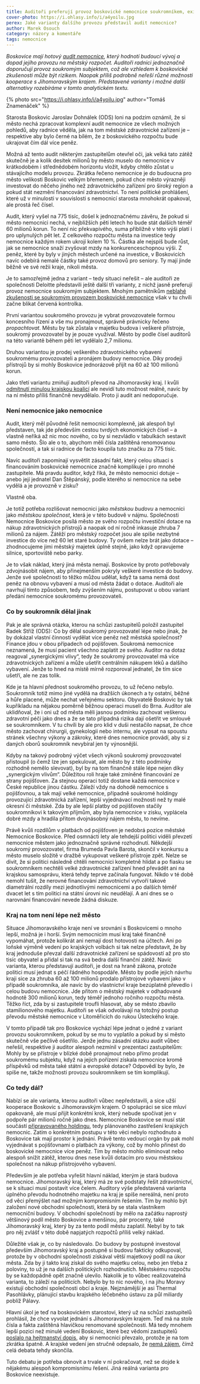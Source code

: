 ```yaml
---
title: Auditoři preferují provoz boskovické nemocnice soukromníkem, existuje však několik velkých „ale“
cover-photo: https://i.ohlasy.info/i/a4yoilu.jpg
perex: Jaké varianty dalšího provozu představil audit nemocnice?
author: Marek Osouch
category: názory a komentáře
tags: nemocnice
---
```


*Boskovice mají hotový [audit nemocnice](https://data.ohlasy.info/2021/nemocnice-audit.pdf), který hodnotí budoucí vývoj a dopad jejího provozu na městský rozpočet. Auditoři radnici jednoznačně doporučují provoz soukromým subjektem, což ale vzhledem k boskovické zkušenosti může být rizikem. Naopak příliš podrobně neřeší různé možnosti kooperace s Jihomoravským krajem. Představené varianty i možné další alternativy rozebíráme v tomto analytickém textu.*

{% photo src="https://i.ohlasy.info/i/a4yoilu.jpg" author="Tomáš Znamenáček" %}

Starosta Boskovic Jaroslav Dohnálek (ODS) loni na podzim oznámil, že si město nechá zpracovat komplexní audit nemocnice ze všech možných pohledů, aby radnice věděla, jak na tom městské zdravotnické zařízení je – respektive aby bylo černé na bílém, že z boskovického rozpočtu bude ukrajovat čím dál více peněz.

Možná až tento audit některým zastupitelům otevřel oči, jak velká tato zátěž skutečně je a kolik desítek milionů by město muselo do nemocnice v krátkodobém i střednědobém horizontu vložit, kdyby chtělo zůstat u stávajícího modelu provozu. Zkrátka řečeno nemocnice je do budoucna pro město velikosti Boskovic velkým břemenem, pokud chce město výrazněji investovat do něčeho jiného než zdravotnického zařízení pro široký region a pokud stát nezmění financování zdravotnictví. To není politické prohlášení, které už v minulosti v souvislosti s nemocnicí starosta mnohokrát opakoval, ale prostá řeč čísel.

Audit, který vyšel na 775 tisíc, došel k jednoznačnému závěru, že pokud si město nemocnici nechá, v nejbližších pěti letech ho bude stát dalších téměř 60 milionů korun. To není nic překvapivého, suma přibližně v této výši platí i pro uplynulých pět let. Z celkového rozpočtu města na investice tedy nemocnice každým rokem ukrojí kolem 10 %. Částka ale nejspíš bude růst, jak se nemocnice snaží zvyšovat mzdy na konkurenceschopnou výši. Z peněz, které by byly v jiných městech určené na investice, v Boskovicích navíc odebírá nemalé částky také provoz domovů pro seniory. Ty mají jinde běžně ve své režii kraje, nikoli města.

Je to samozřejmě jedna z variant – tedy situaci neřešit – ale auditoři ze společnosti Deloitte představili ještě další tři varianty, z nichž jasně preferují provoz nemocnice soukromým subjektem. Mnohým pamětníkům [neblahé zkušenosti se soukromým provozem boskovické nemocnice](https://ohlasy.info/clanky/2018/05/vznik-nemocnice.html) však v tu chvíli začne blikat červená kontrolka.

První variantou soukromého provozu je vybrat provozovatele formou koncesního řízení a vše mu pronajmout, správně právnicky řečeno *propachtovat*. Městu by tak zůstala v majetku budova i veškeré přístroje, soukromý provozovatel by je pouze využíval. Město by podle čísel auditorů na této variantě během pěti let vydělalo 2,7 milionu.

Druhou variantou je prodej veškerého zdravotnického vybavení soukromému provozovateli a pronájem budovy nemocnice. Díky prodeji přístrojů by si mohly Boskovice jednorázově přijít na 60 až 100 milionů korun.

Jako třetí variantu zmiňují auditoři převod na Jihomoravský kraj. I kvůli [odmítnutí minulou krajskou koalicí](https://ohlasy.info/clanky/2017/10/nemocnice-zustane.html) ale nevidí tuto možnost reálně, navíc by na ní město příliš finančně nevydělalo. Proto ji audit ani nedoporučuje.

### Není nemocnice jako nemocnice

Audit, který měl původně řešit nemocnici komplexně, jak alespoň byl představen, tak jde především cestou tvrdých ekonomických čísel – a vlastně neříká až nic moc nového, co by si nezvládlo v tabulkách sestavit samo město. Šlo ale o to, abychom měli čísla zaštítěná renomovanou společností, a tak si radnice de facto koupila tuto značku za 775 tisíc.

Navíc auditoři zapomínají vysvětlit zásadní fakt, který celou situaci s financováním boskovické nemocnice značně komplikuje i pro mnohé zastupitele. Má pravdu auditor, když říká, že město nemocnici dotuje – anebo její jednatel Dan Štěpánský, podle kterého si nemocnice na sebe vydělá a je provozně v zisku?

Vlastně oba.

Je totiž potřeba rozlišovat nemocnici jako *městskou budovu* a nemocnici jako *městskou společnost*, která je v této budově v nájmu. Společnosti Nemocnice Boskovice posílá město ze svého rozpočtu investiční dotace na nákup zdravotnických přístrojů a naopak od ní ročně inkasuje zhruba 7 milionů za nájem. Zátěží pro městský rozpočet jsou ale spíše nezbytné investice do více než 60 let staré budovy. Ty ovšem nelze brát jako dotace – zhodnocujeme jimi městský majetek úplně stejně, jako když opravujeme silnice, sportoviště nebo parky.

Je to však náklad, který jiná města nemají. Boskovice by proto potřebovaly zdvojnásobit nájem, aby přinejmenším pokryly veškeré investice do budovy. Jenže své společnosti to těžko můžou udělat, když ta sama nemá dost peněz na obnovu vybavení a musí od města žádat o dotace. Auditoři ale navrhují tímto způsobem, tedy zvýšením nájmu, postupovat u obou variant předání nemocnice soukromému provozovateli.

### Co by soukromník dělal jinak

Pak je ale správná otázka, kterou na schůzi zastupitelů položil zastupitel Radek Stříž (ODS): Co by dělal soukromý provozovatel lépe nebo jinak, že by dokázal vlastní činností vydělat více peněz než městská společnost? Finance jdou v obou případech od pojišťoven. Soukromá nemocnice neznamená, že musí pacient všechno zaplatit ze svého. Auditor na dotaz reagoval „synergickými vlivy“, tedy že soukromý provozovatel má více zdravotnických zařízení a může ušetřit centrálním nákupem léků a dalšího vybavení. Jenže to hned na místě mírně rozporoval jednatel, že tím sice ušetří, ale ne zas tolik.

Kde je ta hlavní přednost soukromého provozu, to už řečeno nebylo. Soukromník totiž mimo jiné vydělá na dražších úkonech a ty ostatní, běžné a hůře placené, může nechat veřejnému sektoru. Obyvatelé Boskovic by tak kupříkladu na nějakou poměrně běžnou operaci museli do Brna. Auditor ale uklidňoval, že i oni už od města měli jasnou podmínku zachovat veškerou zdravotní péči jako dnes a že se tato případná rizika dají ošetřit ve smlouvě se soukromníkem. V tu chvíli by ale pro klid v duši nestačilo napsat, že chce město zachovat chirurgii, gynekologii nebo internu, ale vypsat na spoustu stránek všechny výkony a zákroky, které dnes nemocnice provádí, aby si z daných oborů soukromník nevybíral jen ty výnosnější.

Kdyby na takový podrobný výčet všech výkonů soukromý provozovatel přistoupil (o čemž lze jen spekulovat, ale město by z této podmínky rozhodně nemělo slevovat), byl by na tom finančně stále lépe nejen díky „synergickým vlivům“. Důležitou roli hraje také zmíněné financování ze strany pojišťoven. Za stejnou operaci totiž dostane každá nemocnice v České republice jinou částku. Záleží vždy na dohodě nemocnice s pojišťovnou, a tak mají velké nemocnice, případně soukromé holdingy provozující zdravotnická zařízení, lepší vyjednávací možnosti než ty malé okresní či městské. Zda by ale lepší platby od pojišťoven stačily soukromníkovi k takovým příjmům, aby byla nemocnice v zisku, vyplácela dobré mzdy a hradila přitom dvojnásobný nájem městu, to nevíme.

Právě kvůli rozdílům v platbách od pojišťoven je nedobrá pozice městské Nemocnice Boskovice. Před osmnácti lety ale tehdejší politici viděli převzetí nemocnice městem jako jednoznačně správné rozhodnutí. Někdejší soukromý provozovatel, firma Brumeda Pavla Barota, skončil v konkursu a město muselo složitě v dražbě vykupovat veškeré přístroje zpět. Nelze se divit, že si politici následně chtěli nemocnici kompletně hlídat a po fiasku se soukromníkem nechtěli velké zdravotnické zařízení hned převádět ani na krajskou samosprávu, která tehdy teprve začínala fungovat. Nikdo v té době nemohl tušit, že nerovné financování zdravotnictví vytvoří takové diametrální rozdíly mezi jednotlivými nemocnicemi a po dalších téměř dvacet let s tím politici na státní úrovni nic neudělají. A ani dnes se o narovnání financování nevede žádná diskuze.

### Kraj na tom není lépe než město

Situace Jihomoravského kraje není ve srovnání s Boskovicemi o mnoho lepší, možná je i horší. Svým nemocnicím musí kraj také finančně vypomáhat, protože kolikrát ani nemají dost hotovosti na účtech. Ani po loňské výměně vedení po krajských volbách si tak nelze představit, že by kraj jednoduše převzal další zdravotnické zařízení se spádovostí až pro sto tisíc obyvatel a přidal si tak na svá bedra další finanční zátěž. Navíc varianta, kterou představují auditoři, je dost na hraně zákona, protože politici musí jednat s péčí řádného hospodáře. Město by podle jejich návrhu kraji sice za zhruba 60 až 100 milionů prodalo přístrojové vybavení jako v případě soukromníka, ale navíc by do vlastnictví kraje bezúplatně převedlo i celou budovu nemocnice. Jde přitom o městský majetek v odhadované hodnotě 300 milionů korun, tedy téměř jednoho ročního rozpočtu města. Těžko říct, zda by si zastupitelé troufli hlasovat, aby se město zbavilo stamilionového majetku. Auditoři se však odvolávají na totožný postup převodu městské nemocnice v Litoměřicích do rukou Ústeckého kraje.

V tomto případě tak pro Boskovice vychází lépe jednat o jedné z variant provozu soukromníkem, pokud by se mu to vyplatilo a pokud by si město skutečně vše pečlivě ošetřilo. Jenže jednu zásadní otázku audit vůbec neřešil, respektive ji auditor alespoň nezmínil v prezentaci zastupitelům: Mohly by se přístroje v blízké době pronajmout nebo přímo prodat soukromému subjektu, když na jejich pořízení získala nemocnice kromě příspěvků od města také státní a evropské dotace? Odpovědí by bylo, že spíše ne, takže možnosti provozu soukromníkem se tím komplikují.

### Co tedy dál?

Nabízí se ale varianta, kterou auditoři vůbec nepředstavili, a sice užší kooperace Boskovic s Jihomoravským krajem. O spolupráci se sice mluví opakovaně, ale musí přijít konkrétní krok, který nebude spočívat jen v podpoře pár milionů ročně jako dnes. Nemocnice Boskovice se musí stát součástí [připravovaného holdingu](https://ohlasy.info/clanky/2020/09/nemocnice-pod-kraj.html), tedy plánovaného zastřešení krajských nemocnic. Zatím o konkrétním postupu v této věci nebylo rozhodnuto a Boskovice tak mají prostor k jednání. Právě tento vedoucí orgán by pak mohl vyjednávat s pojišťovnami o platbách za výkony, což by mohlo přinést do boskovické nemocnice více peněz. Tím by město mohlo eliminovat nebo alespoň snížit zátěž, kterou dnes nese kvůli dotacím pro svou městskou společnost na nákup přístrojového vybavení.

Především je ale potřeba vyřešit hlavní náklad, kterým je stará budova nemocnice. Jihomoravský kraj, který má ze své podstaty řešit zdravotnictví, se k situaci musí postavit více čelem. Auditory výše představená varianta úplného převodu hodnotného majetku na kraj je spíše nereálná, není proto od věci přemýšlet nad možným kompromisním řešením. Tím by mohlo být založení nové obchodní společnosti, která by se stala vlastníkem nemocniční budovy. V obchodní společnosti by mělo na začátku naprostý většinový podíl město Boskovice a menšinou, pár procenty, také Jihomoravský kraj, který by za tento podíl městu zaplatil. Nebyl by to tak pro něj zvlášť v této době napjatých rozpočtů příliš velký náklad.

Důležité však je, co by následovalo. Do budovy by postupně investoval především Jihomoravský kraj a postupně si budovu fakticky odkupoval, protože by v obchodní společnosti získával větší majetkový podíl na úkor města. Zda by ji takto kraj získal do svého majetku celou, nebo jen třeba z poloviny, to už je na dalších politických rozhodnutích. Městskému rozpočtu by se každopádně opět značně ulevilo. Nakolik je to vůbec realizovatelná varianta, to záleží na politicích. Nebylo by to nic nového, i na jihu Moravy existují obchodní společnosti obcí a kraje. Nejznámější je asi Thermal Pasohlávky, plánující stavbu krajského léčebného ústavu za půl miliardy poblíž Pálavy.

Hlavní úkol je teď na boskovickém starostovi, který už na schůzi zastupitelů prohlásil, že chce vyvolat jednání s Jihomoravským krajem. Teď má na stole čísla a fakta zaštítěná hlavičkou renomované společnosti. Má tedy mnohem lepší pozici než minulé vedení Boskovic, které bez vědomí zastupitelů [poslalo na hejtmanství dopis](https://ohlasy.info/clanky/2017/10/prevod-nemocnice.html), aby si nemocnici převzalo, protože je na tom zkrátka špatně. A krajské vedení jen stručně odepsalo, že [nemá zájem](https://ohlasy.info/clanky/2017/10/nemocnice-zustane.html), čímž celá debata tehdy skončila.

Tuto debatu je potřeba obnovit a trvale v ní pokračovat, než se dojde k nějakému alespoň kompromisnímu řešení. Jiná reálná varianta pro Boskovice neexistuje.